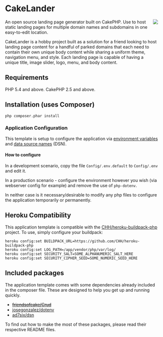 CakeLander
==========

<a href="http://www.chrisvogt.me/projects/cakelander"><img src="http://res.cloudinary.com/chrisvogt/image/upload/v1419898403/projects/cakelander/cakelander344.png" align="right" hspace="0" vspace="0"></a>

An open source landing page generator built on CakePHP. Use to host static landing pages for multiple domain names and subdomains in one easy-to-edit location.

CakeLander is a hobby project built as a solution for a friend looking to host landing page content for a handful of parked domains that each need to contain their own unique body content while sharing a uniform theme, navigation menu, and style. Each landing page is capable of having a unique title, image slider, logo, menu, and body content.

## Requirements

PHP 5.4 and above.
CakePHP 2.5 and above.

## Installation (uses Composer)

	php composer.phar install

### Application Configuration

This template is setup to configure the application via [environment variables](http://en.wikipedia.org/wiki/Environment_variable) and [data source names](http://en.wikipedia.org/wiki/Data_source_name) (DSN).

#### How to configure

In a development scenario, copy the file `Config/.env.default` to `Config/.env` and edit it.

In a production scenario - configure the environment however you wish (via webserver config for example) and remove the use of `php-dotenv`.

In neither case is it necessary/desirable to modify any php files to configure the application temporarily or permanently.

## Heroku Compatibility

This application template is compatible with the [CHH/heroku-buildpack-php](https://github.com/CHH/heroku-buildpack-php) project. To use, simply configure your buildpack:

    heroku config:set BUILDPACK_URL=https://github.com/CHH/heroku-buildpack-php
    heroku config:set LOG_PATH=/app/vendor/php/var/log/
    heroku config:set SECURITY_SALT=SOME_ALPHANUMERIC_SALT_HERE
    heroku config:set SECURITY_CIPHER_SEED=SOME_NUMERIC_SEED_HERE

## Included packages
The application template comes with some dependencies already included in the composer file. These are designed to help you get up and running quickly.

* ~~[friendsofcake/Crud](https://github.com/friendsofcake/crud)~~
* [josegonzalez/dotenv](https://github.com/josegonzalez/php-dotenv)
* [ad7six/dsn](https://github.com/AD7six/php-dsn)

To find out how to make the most of these packages, please read their respective README files.
